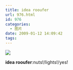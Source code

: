 ```yaml
---
title: idea rooufer
url: 976.html
id: 976
categories:
  - 图片
date: 2009-01-12 14:09:42
tags:
---
```


![](http://photo.guolaijie.com/rooufer/attachments/month_0901/w20091121453.jpg)  

**idea rooufer**:nuts!/lights!/yes!